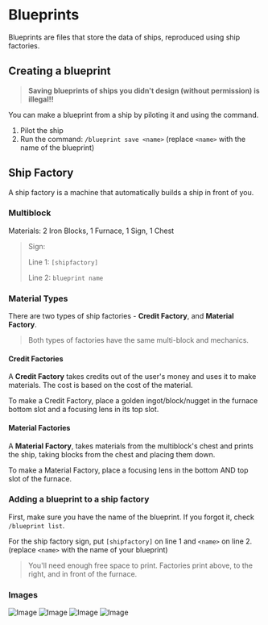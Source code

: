 # Blueprints

Blueprints are files that store the data of ships, reproduced using ship factories.

## Creating a blueprint

> **Saving blueprints of ships you didn't design (without permission) is illegal!!**

You can make a blueprint from a ship by piloting it and using the command.

1. Pilot the ship
2. Run the command: `/blueprint save <name>` (replace `<name>` with the name of the blueprint)

## Ship Factory

A ship factory is a machine that automatically builds a ship in front of you.

### Multiblock

Materials: 2 Iron Blocks, 1 Furnace, 1 Sign, 1 Chest

> Sign:
>
> Line 1: `[shipfactory]`
>
> Line 2: `blueprint name`

### Material Types

There are two types of ship factories -
**Credit Factory**, and **Material Factory**.

> Both types of factories have the same multi-block and mechanics.

#### Credit Factories

A **Credit Factory** takes credits out of the user's money and uses it to make materials.
The cost is based on the cost of the material.

To make a Credit Factory, place a golden ingot/block/nugget in the furnace bottom slot
and a focusing lens in its top slot.

#### Material Factories

A **Material Factory**, takes materials from the multiblock's chest and prints the ship, taking blocks from the chest and placing them down.

To make a Material Factory, place a focusing lens in the bottom AND top slot of the furnace.

### Adding a blueprint to a ship factory

First, make sure you have the name of the blueprint. If you forgot it, check `/blueprint list`.

For the ship factory sign, put `[shipfactory]` on line 1 and `<name>` on line 2.
(replace `<name>` with the name of your blueprint)

> You'll need enough free space to print.
> Factories print above, to the right, and in front of the furnace.

### Images
![Image](https://raw.githubusercontent.com/StarLegacy/StarLegacy.Wiki/48ecd68cd23ece2a32b53a34e415344d2c441923/Images/Blueprints%26ShipFactories/6a0a724dafa8c7722586d94c824f3cfc.png)
![Image](https://raw.githubusercontent.com/StarLegacy/StarLegacy.Wiki/48ecd68cd23ece2a32b53a34e415344d2c441923/Images/Blueprints%26ShipFactories/8639ade7bbd3765297bbf669e004bbf6.png)
![Image](https://raw.githubusercontent.com/StarLegacy/StarLegacy.Wiki/48ecd68cd23ece2a32b53a34e415344d2c441923/Images/Blueprints%26ShipFactories/96205035a10c7c89006fbf8137a289f7.png)
![Image](https://raw.githubusercontent.com/StarLegacy/StarLegacy.Wiki/48ecd68cd23ece2a32b53a34e415344d2c441923/Images/Blueprints%26ShipFactories/97778221eab0880d71efa870b8c0fa91.png)
